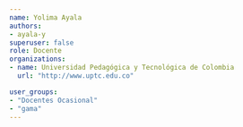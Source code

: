 ```yaml
---
name: Yolima Ayala
authors:
- ayala-y
superuser: false
role: Docente 
organizations:
- name: Universidad Pedagógica y Tecnológica de Colombia
  url: "http://www.uptc.edu.co"

user_groups:
- "Docentes Ocasional"
- "gama"
---
```


